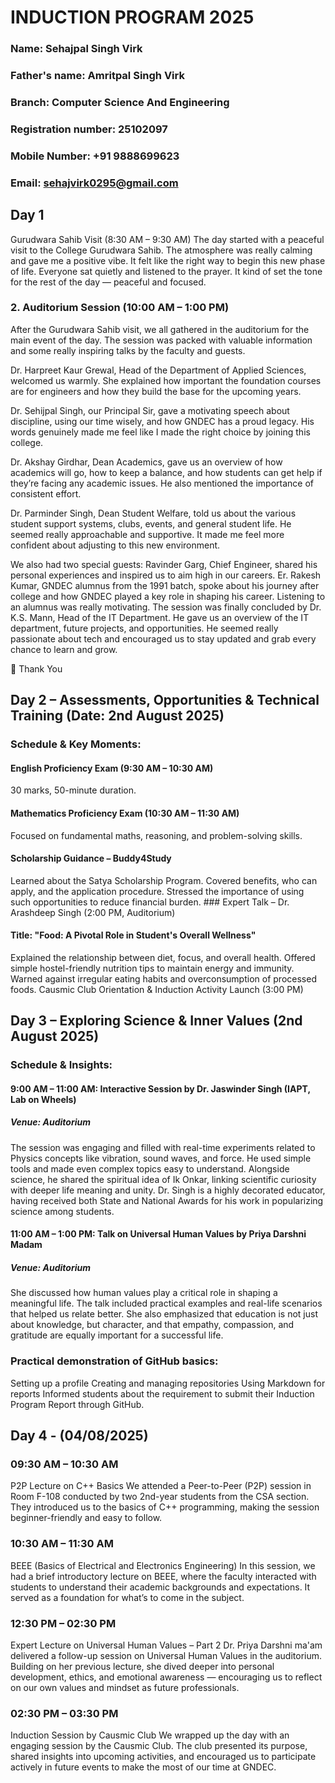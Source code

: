 # INDUCTION PROGRAM 2025 
### Name: Sehajpal Singh Virk
### Father's name: Amritpal Singh Virk
### Branch: Computer Science And Engineering
### Registration number: 25102097
### Mobile Number: +91 9888699623
### Email: sehajvirk0295@gmail.com



## Day 1
Gurudwara Sahib Visit (8:30 AM – 9:30 AM) The day started with a peaceful visit to the College Gurudwara Sahib. The atmosphere was really calming and gave me a positive vibe. It felt like the right way to begin this new phase of life. Everyone sat quietly and listened to the prayer. It kind of set the tone for the rest of the day — peaceful and focused.

### 2. Auditorium Session (10:00 AM – 1:00 PM)
After the Gurudwara Sahib visit, we all gathered in the auditorium for the main event of the day. The session was packed with valuable information and some really inspiring talks by the faculty and guests.

Dr. Harpreet Kaur Grewal, Head of the Department of Applied Sciences, welcomed us warmly. She explained how important the foundation courses are for engineers and how they build the base for the upcoming years.

Dr. Sehijpal Singh, our Principal Sir, gave a motivating speech about discipline, using our time wisely, and how GNDEC has a proud legacy. His words genuinely made me feel like I made the right choice by joining this college.

Dr. Akshay Girdhar, Dean Academics, gave us an overview of how academics will go, how to keep a balance, and how students can get help if they’re facing any academic issues. He also mentioned the importance of consistent effort.

Dr. Parminder Singh, Dean Student Welfare, told us about the various student support systems, clubs, events, and general student life. He seemed really approachable and supportive. It made me feel more confident about adjusting to this new environment.

We also had two special guests: Ravinder Garg, Chief Engineer, shared his personal experiences and inspired us to aim high in our careers. Er. Rakesh Kumar, GNDEC alumnus from the 1991 batch, spoke about his journey after college and how GNDEC played a key role in shaping his career. Listening to an alumnus was really motivating. The session was finally concluded by Dr. K.S. Mann, Head of the IT Department. He gave us an overview of the IT department, future projects, and opportunities. He seemed really passionate about tech and encouraged us to stay updated and grab every chance to learn and grow.

🙏 Thank You

## Day 2 – Assessments, Opportunities & Technical Training (Date: 2nd August 2025)

### Schedule & Key Moments:
#### English Proficiency Exam (9:30 AM – 10:30 AM)

30 marks, 50-minute duration.
#### Mathematics Proficiency Exam (10:30 AM – 11:30 AM)

Focused on fundamental maths, reasoning, and problem-solving skills.
#### Scholarship Guidance – Buddy4Study

Learned about the Satya Scholarship Program.
Covered benefits, who can apply, and the application procedure.
Stressed the importance of using such opportunities to reduce financial burden.
### Expert Talk – Dr. Arashdeep Singh (2:00 PM, Auditorium)

 #### Title: "Food: A Pivotal Role in Student's Overall Wellness"
Explained the relationship between diet, focus, and overall health.
Offered simple hostel-friendly nutrition tips to maintain energy and immunity.
Warned against irregular eating habits and overconsumption of processed foods.
Causmic Club Orientation & Induction Activity Launch (3:00 PM)

## Day 3 – Exploring Science & Inner Values (2nd August 2025)

### Schedule & Insights:
#### 9:00 AM – 11:00 AM: Interactive Session by Dr. Jaswinder Singh (IAPT, Lab on Wheels)

##### Venue: Auditorium
The session was engaging and filled with real-time experiments related to Physics concepts like vibration, sound waves, and force.
He used simple tools and made even complex topics easy to understand.
Alongside science, he shared the spiritual idea of Ik Onkar, linking scientific curiosity with deeper life meaning and unity.
Dr. Singh is a highly decorated educator, having received both State and National Awards for his work in popularizing science among students.

#### 11:00 AM – 1:00 PM: Talk on Universal Human Values by Priya Darshni Madam

##### Venue: Auditorium
She discussed how human values play a critical role in shaping a meaningful life.
The talk included practical examples and real-life scenarios that helped us relate better.
She also emphasized that education is not just about knowledge, but character, and that empathy, compassion, and gratitude are equally important for a successful life.

### Practical demonstration of GitHub basics:
Setting up a profile
Creating and managing repositories
Using Markdown for reports
Informed students about the requirement to submit their Induction Program Report through GitHub.

## Day 4 - (04/08/2025)
### 09:30 AM – 10:30 AM

P2P Lecture on C++ Basics
We attended a Peer-to-Peer (P2P) session in Room F-108 conducted by two 2nd-year students from the CSA section. They introduced us to the basics of C++ programming, making the session beginner-friendly and easy to follow.

### 10:30 AM – 11:30 AM

BEEE (Basics of Electrical and Electronics Engineering)
In this session, we had a brief introductory lecture on BEEE, where the faculty interacted with students to understand their academic backgrounds and expectations. It served as a foundation for what’s to come in the subject.

### 12:30 PM – 02:30 PM

Expert Lecture on Universal Human Values – Part 2
Dr. Priya Darshni ma'am delivered a follow-up session on Universal Human Values in the auditorium.
Building on her previous lecture, she dived deeper into personal development, ethics, and emotional awareness — encouraging us to reflect on our own values and mindset as future professionals.

### 02:30 PM – 03:30 PM

Induction Session by Causmic Club
We wrapped up the day with an engaging session by the Causmic Club.
The club presented its purpose, shared insights into upcoming activities, and encouraged us to participate actively in future events to make the most of our time at GNDEC.

